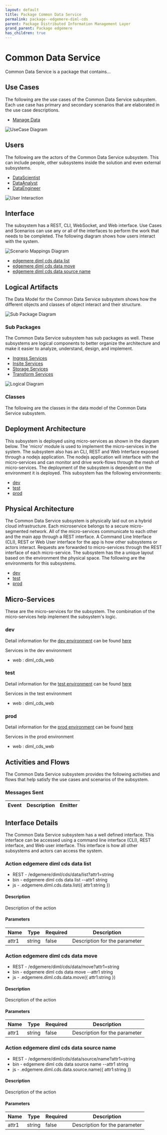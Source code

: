 ```yaml
---
layout: default
title: Package Common Data Service
permalink: package--edgemere-diml-cds
parent: Package Distributed Information Management Layer
grand_parent: Package edgemere
has_children: true
---
```


# Common Data Service

Common Data Service is a package that contains...



## Use Cases

The following are the use cases of the Common Data Service subsystem. Each use case has primary and secondary scenarios
that are elaborated in the use case descriptions.

* [Manage Data](usecase-ManageData)


![UseCase Diagram](./usecases.png)

## Users

The following are the actors of the Common Data Service subsystem. This can include people, other subsystems
inside the solution and even external subsystems.

* [DataScientist](actor-datascientist)
* [DataAnalyst](actor-analyst)
* [DataEngineer](actor-dataengineer)


![User Interaction](./userinteraction.png)

## Interface

The subsystem has a REST, CLI, WebSocket, and Web interface. Use Cases and Scenarios can use any or all
of the interfaces to perform the work that needs to be completed. The following  diagram shows how
users interact with the system.

![Scenario Mappings Diagram](./scenariomapping.png)

* [ edgemere diml cds data list](#action--edgemere-diml-cds-data-list)
* [ edgemere diml cds data move](#action--edgemere-diml-cds-data-move)
* [ edgemere diml cds data source name](#action--edgemere-diml-cds-data-source-name)


## Logical Artifacts

The Data Model for the  Common Data Service subsystem shows how the different objects and classes of object interact
and their structure.

![Sub Package Diagram](./subpackage.png)

### Sub Packages

The Common Data Service subsystem has sub packages as well. These subsystems are logical components to better
organize the architecture and make it easier to analyze, understand, design, and implement.

* [Ingress Services](package--edgemere-diml-cds-ingress)
* [Insite Services](package--edgemere-diml-cds-insite)
* [Storage Services](package--edgemere-diml-cds-storage)
* [Transform Services](package--edgemere-diml-cds-transform)


![Logical Diagram](./logical.png)

### Classes

The following are the classes in the data model of the Common Data Service subsystem.




## Deployment Architecture

This subsystem is deployed using micro-services as shown in the diagram below. The 'micro' module is
used to implement the micro-services in the system. The subsystem also has an CLI, REST and Web Interface
exposed through a nodejs application. The nodejs application will interface with the micro-services and
can monitor and drive work-flows through the mesh of micro-services. The deployment of the subsystem is
dependent on the environment it is deployed. This subsystem has the following environments:
* [dev](environment--edgemere-diml-cds-dev)
* [test](environment--edgemere-diml-cds-test)
* [prod](environment--edgemere-diml-cds-prod)



## Physical Architecture

The Common Data Service subsystem is physically laid out on a hybrid cloud infrastructure. Each microservice belongs
to a secure micro-segmented network. All of the micro-services communicate to each other and the main app through a
REST interface. A Command Line Interface (CLI), REST or Web User interface for the app is how other subsystems or actors
interact. Requests are forwarded to micro-services through the REST interface of each micro-service. The subsystem has
the a unique layout based on the environment the physical space. The following are the environments for this
subsystems.
* [dev](environment--edgemere-diml-cds-dev)
* [test](environment--edgemere-diml-cds-test)
* [prod](environment--edgemere-diml-cds-prod)


## Micro-Services

These are the micro-services for the subsystem. The combination of the micro-services help implement
the subsystem's logic.


### dev

Detail information for the [dev environment](environment--edgemere-diml-cds-dev)
can be found [here](environment--edgemere-diml-cds-dev)

Services in the dev environment

* web : diml_cds_web


### test

Detail information for the [test environment](environment--edgemere-diml-cds-test)
can be found [here](environment--edgemere-diml-cds-test)

Services in the test environment

* web : diml_cds_web


### prod

Detail information for the [prod environment](environment--edgemere-diml-cds-prod)
can be found [here](environment--edgemere-diml-cds-prod)

Services in the prod environment

* web : diml_cds_web


## Activities and Flows
The Common Data Service subsystem provides the following activities and flows that help satisfy the use
cases and scenarios of the subsystem.




### Messages Sent

| Event | Description | Emitter |
|-------|-------------|---------|



## Interface Details
The Common Data Service subsystem has a well defined interface. This interface can be accessed using a
command line interface (CLI), REST interface, and Web user interface. This interface is how all other
subsystems and actors can access the system.

### Action  edgemere diml cds data list



* REST - /edgemere/diml/cds/data/list?attr1=string
* bin -  edgemere diml cds data list --attr1 string
* js - .edgemere.diml.cds.data.list({ attr1:string })

#### Description
Description of the action

#### Parameters

| Name | Type | Required | Description |
|---|---|---|---|
| attr1 | string |false | Description for the parameter |



### Action  edgemere diml cds data move



* REST - /edgemere/diml/cds/data/move?attr1=string
* bin -  edgemere diml cds data move --attr1 string
* js - .edgemere.diml.cds.data.move({ attr1:string })

#### Description
Description of the action

#### Parameters

| Name | Type | Required | Description |
|---|---|---|---|
| attr1 | string |false | Description for the parameter |



### Action  edgemere diml cds data source name



* REST - /edgemere/diml/cds/data/source/name?attr1=string
* bin -  edgemere diml cds data source name --attr1 string
* js - .edgemere.diml.cds.data.source.name({ attr1:string })

#### Description
Description of the action

#### Parameters

| Name | Type | Required | Description |
|---|---|---|---|
| attr1 | string |false | Description for the parameter |




